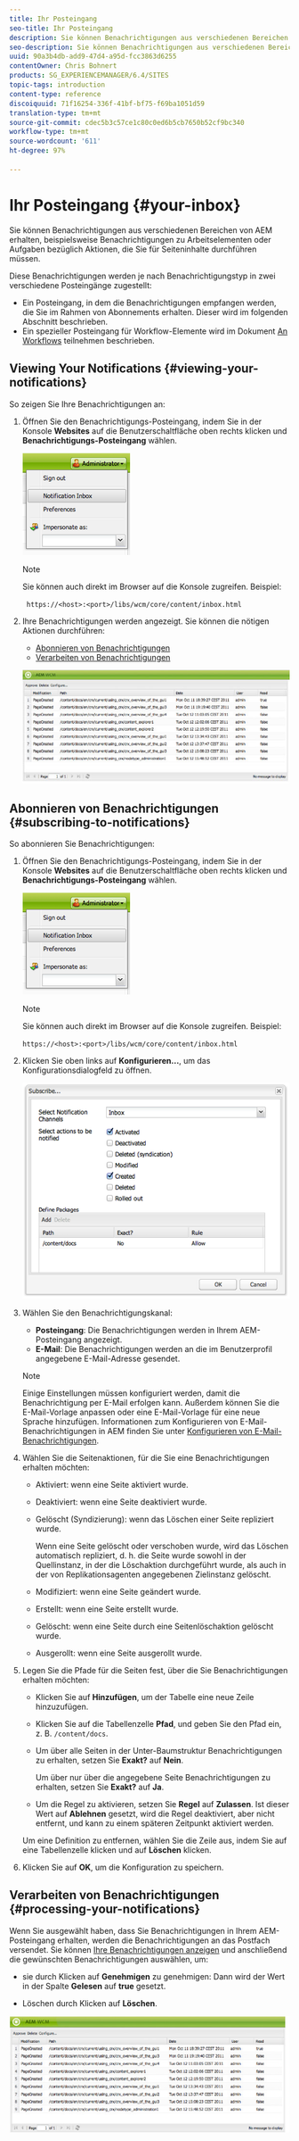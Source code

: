 ```yaml
---
title: Ihr Posteingang
seo-title: Ihr Posteingang
description: Sie können Benachrichtigungen aus verschiedenen Bereichen von AEM erhalten, beispielsweise Benachrichtigungen zu Arbeitselementen oder Aufgaben bezüglich Aktionen, die Sie für Seiteninhalte durchführen müssen.
seo-description: Sie können Benachrichtigungen aus verschiedenen Bereichen von AEM erhalten, beispielsweise Benachrichtigungen zu Arbeitselementen oder Aufgaben bezüglich Aktionen, die Sie für Seiteninhalte durchführen müssen.
uuid: 90a3b4db-add9-47d4-a95d-fcc3863d6255
contentOwner: Chris Bohnert
products: SG_EXPERIENCEMANAGER/6.4/SITES
topic-tags: introduction
content-type: reference
discoiquuid: 71f16254-336f-41bf-bf75-f69ba1051d59
translation-type: tm+mt
source-git-commit: cdec5b3c57ce1c80c0ed6b5cb7650b52cf9bc340
workflow-type: tm+mt
source-wordcount: '611'
ht-degree: 97%

---
```



# Ihr Posteingang {#your-inbox}

Sie können Benachrichtigungen aus verschiedenen Bereichen von AEM erhalten, beispielsweise Benachrichtigungen zu Arbeitselementen oder Aufgaben bezüglich Aktionen, die Sie für Seiteninhalte durchführen müssen.

Diese Benachrichtigungen werden je nach Benachrichtigungstyp in zwei verschiedene Posteingänge zugestellt:

* Ein Posteingang, in dem die Benachrichtigungen empfangen werden, die Sie im Rahmen von Abonnements erhalten. Dieser wird im folgenden Abschnitt beschrieben.
* Ein spezieller Posteingang für Workflow-Elemente wird im Dokument [An Workflows](/help/sites-classic-ui-authoring/classic-workflows-participating.md) teilnehmen beschrieben.

## Viewing Your Notifications {#viewing-your-notifications}

So zeigen Sie Ihre Benachrichtigungen an:

1. Öffnen Sie den Benachrichtigungs-Posteingang, indem Sie in der Konsole **Websites** auf die Benutzerschaltfläche oben rechts klicken und **Benachrichtigungs-Posteingang** wählen.

   ![screen_shot_2012-02-08at105226am](assets/screen_shot_2012-02-08at105226am.png)

   >[!NOTE]
   >
   >Sie können auch direkt im Browser auf die Konsole zugreifen. Beispiel:
   >
   >` https://<host>:<port>/libs/wcm/core/content/inbox.html`

1. Ihre Benachrichtigungen werden angezeigt. Sie können die nötigen Aktionen durchführen:

   * [Abonnieren von Benachrichtigungen](#subscribing-to-notifications)
   * [Verarbeiten von Benachrichtigungen](#processing-your-notifications)

   ![chlimage_1-8](assets/chlimage_1-8.jpeg)

## Abonnieren von Benachrichtigungen {#subscribing-to-notifications}

So abonnieren Sie Benachrichtigungen:

1. Öffnen Sie den Benachrichtigungs-Posteingang, indem Sie in der Konsole **Websites** auf die Benutzerschaltfläche oben rechts klicken und **Benachrichtigungs-Posteingang** wählen.

   ![screen_shot_2012-02-08at105226am-1](assets/screen_shot_2012-02-08at105226am-1.png)

   >[!NOTE]
   >
   >Sie können auch direkt im Browser auf die Konsole zugreifen. Beispiel:
   >
   >`https://<host>:<port>/libs/wcm/core/content/inbox.html`

1. Klicken Sie oben links auf **Konfigurieren...**, um das Konfigurationsdialogfeld zu öffnen.

   ![screen_shot_2012-02-08at111056am](assets/screen_shot_2012-02-08at111056am.png)

1. Wählen Sie den Benachrichtigungskanal:

   * **Posteingang**: Die Benachrichtigungen werden in Ihrem AEM-Posteingang angezeigt.
   * **E-Mail**: Die Benachrichtigungen werden an die im Benutzerprofil angegebene E-Mail-Adresse gesendet.

   >[!NOTE]
   >
   >Einige Einstellungen müssen konfiguriert werden, damit die Benachrichtigung per E-Mail erfolgen kann. Außerdem können Sie die E-Mail-Vorlage anpassen oder eine E-Mail-Vorlage für eine neue Sprache hinzufügen. Informationen zum Konfigurieren von E-Mail-Benachrichtigungen in AEM finden Sie unter [Konfigurieren von E-Mail-Benachrichtigungen](/help/sites-administering/notification.md#configuringemailnotification).

1. Wählen Sie die Seitenaktionen, für die Sie eine Benachrichtigungen erhalten möchten:

   * Aktiviert: wenn eine Seite aktiviert wurde.
   * Deaktiviert: wenn eine Seite deaktiviert wurde.
   * Gelöscht (Syndizierung): wenn das Löschen einer Seite repliziert wurde.

      Wenn eine Seite gelöscht oder verschoben wurde, wird das Löschen automatisch repliziert, d. h. die Seite wurde sowohl in der Quellinstanz, in der die Löschaktion durchgeführt wurde, als auch in der von Replikationsagenten angegebenen Zielinstanz gelöscht.

   * Modifiziert: wenn eine Seite geändert wurde.
   * Erstellt: wenn eine Seite erstellt wurde.
   * Gelöscht: wenn eine Seite durch eine Seitenlöschaktion gelöscht wurde.
   * Ausgerollt: wenn eine Seite ausgerollt wurde.

1. Legen Sie die Pfade für die Seiten fest, über die Sie Benachrichtigungen erhalten möchten:

   * Klicken Sie auf **Hinzufügen**, um der Tabelle eine neue Zeile hinzuzufügen.
   * Klicken Sie auf die Tabellenzelle **Pfad**, und geben Sie den Pfad ein, z. B. `/content/docs`.
   * Um über alle Seiten in der Unter-Baumstruktur Benachrichtigungen zu erhalten, setzen Sie **Exakt?** auf **Nein**.

      Um über nur über die angegebene Seite Benachrichtigungen zu erhalten, setzen Sie **Exakt?** auf **Ja**.

   * Um die Regel zu aktivieren, setzen Sie **Regel** auf **Zulassen**. Ist dieser Wert auf **Ablehnen** gesetzt, wird die Regel deaktiviert, aber nicht entfernt, und kann zu einem späteren Zeitpunkt aktiviert werden.

   Um eine Definition zu entfernen, wählen Sie die Zeile aus, indem Sie auf eine Tabellenzelle klicken und auf **Löschen** klicken.

1. Klicken Sie auf **OK**, um die Konfiguration zu speichern.

## Verarbeiten von Benachrichtigungen {#processing-your-notifications}

Wenn Sie ausgewählt haben, dass Sie Benachrichtigungen in Ihrem AEM-Posteingang erhalten, werden die Benachrichtigungen an das Postfach versendet. Sie können [Ihre Benachrichtigungen anzeigen](#viewing-your-notifications) und anschließend die gewünschten Benachrichtigungen auswählen, um:

* sie durch Klicken auf **Genehmigen** zu genehmigen: Dann wird der Wert in der Spalte **Gelesen** auf **true** gesetzt.

* Löschen durch Klicken auf **Löschen**.

![chlimage_1-9](assets/chlimage_1-9.jpeg)

